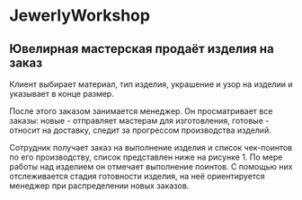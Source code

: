 # JewerlyWorkshop

<h2>Ювелирная мастерская продаёт изделия на заказ</h2>

Клиент выбирает материал, тип изделия, украшение и узор на изделии и указывает в конце размер.

После этого заказом занимается менеджер. Он просматривает все заказы: новые - отправляет мастерам для изготовления, готовые - относит на доставку, следит за прогрессом производства изделий.

Сотрудник получает заказ на выполнение изделия и список чек-поинтов по его производству, список представлен ниже на рисунке 1. По мере работы над изделием он отмечает выполнение поинтов. С помощью них отслеживается стадия готовности изделия, на неё ориентируется менеджер при распределении новых заказов.
